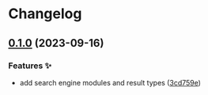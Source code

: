 # Changelog

## [0.1.0](https://github.com/hbstack/theme-start/compare/engines/yandex-v0.0.1...engines/yandex/v0.1.0) (2023-09-16)


### Features ✨

* add search engine modules and result types ([3cd759e](https://github.com/hbstack/theme-start/commit/3cd759e9e54a76485517aa84f4b81c1e2c66d89d))
